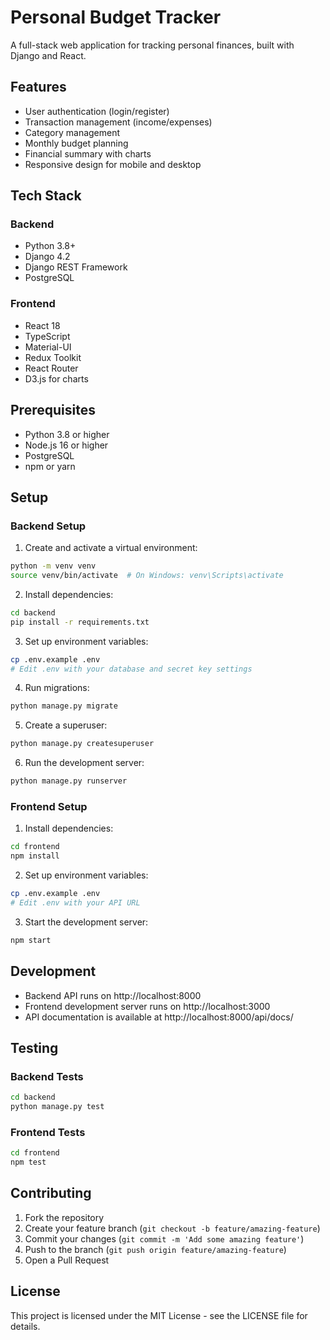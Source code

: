 # Personal Budget Tracker

A full-stack web application for tracking personal finances, built with Django and React.

## Features

- User authentication (login/register)
- Transaction management (income/expenses)
- Category management
- Monthly budget planning
- Financial summary with charts
- Responsive design for mobile and desktop

## Tech Stack

### Backend
- Python 3.8+
- Django 4.2
- Django REST Framework
- PostgreSQL

### Frontend
- React 18
- TypeScript
- Material-UI
- Redux Toolkit
- React Router
- D3.js for charts

## Prerequisites

- Python 3.8 or higher
- Node.js 16 or higher
- PostgreSQL
- npm or yarn

## Setup

### Backend Setup

1. Create and activate a virtual environment:
```bash
python -m venv venv
source venv/bin/activate  # On Windows: venv\Scripts\activate
```

2. Install dependencies:
```bash
cd backend
pip install -r requirements.txt
```

3. Set up environment variables:
```bash
cp .env.example .env
# Edit .env with your database and secret key settings
```

4. Run migrations:
```bash
python manage.py migrate
```

5. Create a superuser:
```bash
python manage.py createsuperuser
```

6. Run the development server:
```bash
python manage.py runserver
```

### Frontend Setup

1. Install dependencies:
```bash
cd frontend
npm install
```

2. Set up environment variables:
```bash
cp .env.example .env
# Edit .env with your API URL
```

3. Start the development server:
```bash
npm start
```

## Development

- Backend API runs on http://localhost:8000
- Frontend development server runs on http://localhost:3000
- API documentation is available at http://localhost:8000/api/docs/

## Testing

### Backend Tests
```bash
cd backend
python manage.py test
```

### Frontend Tests
```bash
cd frontend
npm test
```

## Contributing

1. Fork the repository
2. Create your feature branch (`git checkout -b feature/amazing-feature`)
3. Commit your changes (`git commit -m 'Add some amazing feature'`)
4. Push to the branch (`git push origin feature/amazing-feature`)
5. Open a Pull Request

## License

This project is licensed under the MIT License - see the LICENSE file for details. 